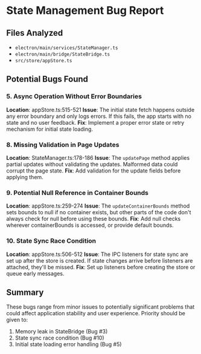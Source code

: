 # State Management Bug Report

## Files Analyzed

- `electron/main/services/StateManager.ts`
- `electron/main/bridge/StateBridge.ts`
- `src/store/appStore.ts`

## Potential Bugs Found

### 5. Async Operation Without Error Boundaries

**Location**: appStore.ts:515-521
**Issue**: The initial state fetch happens outside any error boundary and only logs errors. If this fails, the app starts with no state and no user feedback.
**Fix**: Implement a proper error state or retry mechanism for initial state loading.

### 8. Missing Validation in Page Updates

**Location**: StateManager.ts:178-186
**Issue**: The `updatePage` method applies partial updates without validating the updates. Malformed data could corrupt the page state.
**Fix**: Add validation for the update fields before applying them.

### 9. Potential Null Reference in Container Bounds

**Location**: appStore.ts:259-274
**Issue**: The `updateContainerBounds` method sets bounds to null if no container exists, but other parts of the code don't always check for null before using these bounds.
**Fix**: Add null checks wherever containerBounds is accessed, or provide default bounds.

### 10. State Sync Race Condition

**Location**: appStore.ts:506-512
**Issue**: The IPC listeners for state sync are set up after the store is created. If state changes arrive before listeners are attached, they'll be missed.
**Fix**: Set up listeners before creating the store or queue early messages.

## Summary

These bugs range from minor issues to potentially significant problems that could affect application stability and user experience. Priority should be given to:

1. Memory leak in StateBridge (Bug #3)
2. State sync race condition (Bug #10)
3. Initial state loading error handling (Bug #5)
